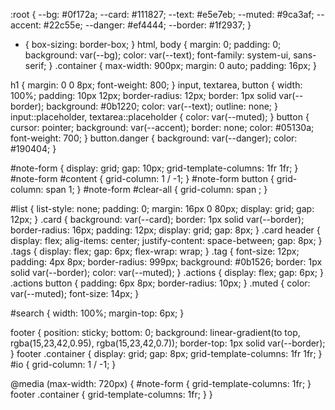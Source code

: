 :root {
  --bg: #0f172a;
  --card: #111827;
  --text: #e5e7eb;
  --muted: #9ca3af;
  --accent: #22c55e;
  --danger: #ef4444;
  --border: #1f2937;
}

* { box-sizing: border-box; }
html, body { margin: 0; padding: 0; background: var(--bg); color: var(--text); font-family: system-ui, sans-serif; }
.container { max-width: 900px; margin: 0 auto; padding: 16px; }

h1 { margin: 0 0 8px; font-weight: 800; }
input, textarea, button {
  width: 100%; padding: 10px 12px; border-radius: 12px; border: 1px solid var(--border);
  background: #0b1220; color: var(--text); outline: none;
}
input::placeholder, textarea::placeholder { color: var(--muted); }
button { cursor: pointer; background: var(--accent); border: none; color: #05130a; font-weight: 700; }
button.danger { background: var(--danger); color: #190404; }

#note-form { display: grid; gap: 10px; grid-template-columns: 1fr 1fr; }
#note-form #content { grid-column: 1 / -1; }
#note-form button { grid-column: span 1; }
#note-form #clear-all { grid-column: span ; }

#list { list-style: none; padding: 0; margin: 16px 0 80px; display: grid; gap: 12px; }
.card {
  background: var(--card); border: 1px solid var(--border); border-radius: 16px; padding: 12px;
  display: grid; gap: 8px;
}
.card header { display: flex; alig-items: center; justify-content: space-between; gap: 8px; }
.tags { display: flex; gap: 6px; flex-wrap: wrap; }
.tag { font-size: 12px; padding: 4px 8px; border-radius: 999px; background: #0b1526; border: 1px solid var(--border); color: var(--muted); }
.actions { display: flex; gap: 6px; }
.actions button { padding: 6px 8px; border-radius: 10px; }
.muted { color: var(--muted); font-size: 14px; }

#search { width: 100%; margin-top: 6px; }

footer { position: sticky; bottom: 0; background: linear-gradient(to top, rgba(15,23,42,0.95), rgba(15,23,42,0.7)); border-top: 1px solid var(--border); }
footer .container { display: grid; gap: 8px; grid-template-columns: 1fr 1fr; }
#io { grid-column: 1 / -1; }

@media (max-width: 720px) {
  #note-form { grid-template-columns: 1fr; }
  footer .container { grid-template-columns: 1fr; }
}

